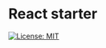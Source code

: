 # React starter

[![License: MIT](https://img.shields.io/badge/License-MIT-yellow.svg)](https://opensource.org/licenses/MIT)

